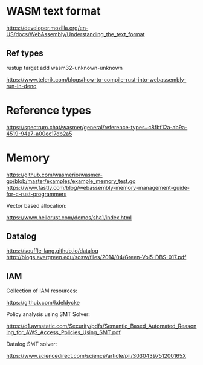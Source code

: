 # WASM text format

https://developer.mozilla.org/en-US/docs/WebAssembly/Understanding_the_text_format

## Ref types

rustup target add wasm32-unknown-unknown

https://www.telerik.com/blogs/how-to-compile-rust-into-webassembly-run-in-deno

# Reference types

https://spectrum.chat/wasmer/general/reference-types~c8fbf12a-ab9a-4519-94a7-a00ec17db2a5

# Memory

https://github.com/wasmerio/wasmer-go/blob/master/examples/example_memory_test.go
https://www.fastly.com/blog/webassembly-memory-management-guide-for-c-rust-programmers

Vector based allocation:

https://www.hellorust.com/demos/sha1/index.html

## Datalog

https://souffle-lang.github.io/datalog
http://blogs.evergreen.edu/sosw/files/2014/04/Green-Vol5-DBS-017.pdf

## IAM

Collection of IAM resources:

https://github.com/kdeldycke

Policy analysis using SMT Solver:

https://d1.awsstatic.com/Security/pdfs/Semantic_Based_Automated_Reasoning_for_AWS_Access_Policies_Using_SMT.pdf

Datalog SMT solver:

https://www.sciencedirect.com/science/article/pii/S030439751200165X
